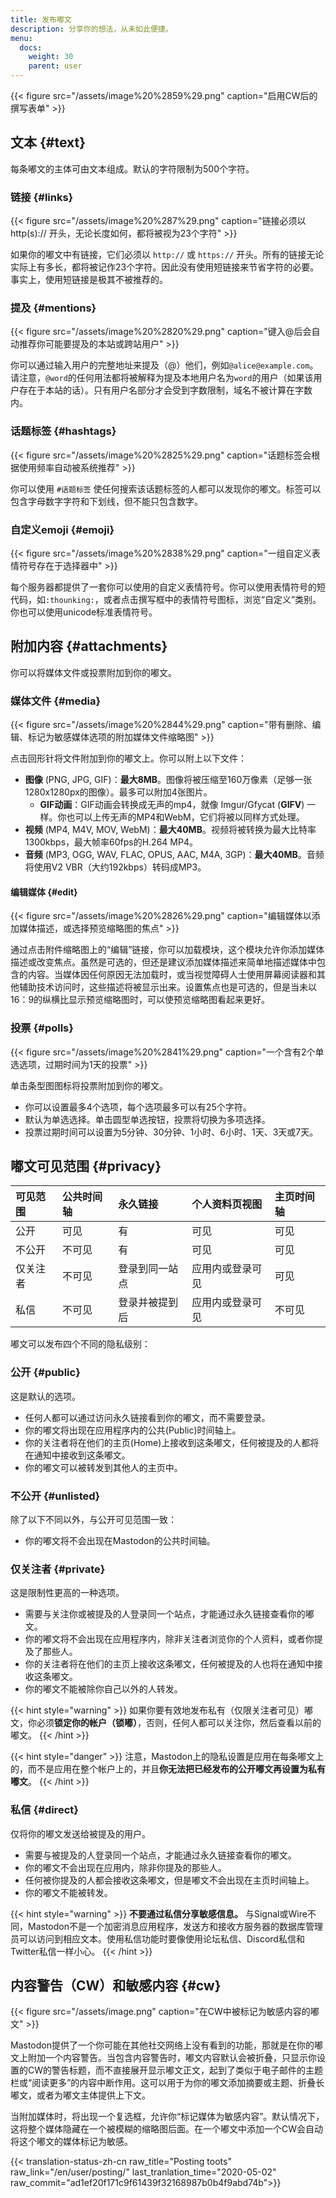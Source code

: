 ```yaml
---
title: 发布嘟文
description: 分享你的想法，从未如此便捷。
menu:
  docs:
    weight: 30
    parent: user
---
```


{{< figure src="/assets/image%20%2859%29.png" caption="启用CW后的撰写表单" >}}

## 文本 {#text}

每条嘟文的主体可由文本组成。默认的字符限制为500个字符。

### 链接 {#links}

{{< figure src="/assets/image%20%287%29.png" caption="链接必须以 http\(s\):// 开头，无论长度如何，都将被视为23个字符" >}}

如果你的嘟文中有链接，它们必须以 `http://` 或 `https://` 开头。所有的链接无论实际上有多长，都将被记作23个字符。因此没有使用短链接来节省字符的必要。事实上，使用短链接是极其不被推荐的。

### 提及 {#mentions}

{{< figure src="/assets/image%20%2820%29.png" caption="键入@后会自动推荐你可能要提及的本站或跨站用户" >}}

你可以通过输入用户的完整地址来提及（@）他们，例如`@alice@example.com`。请注意，`@word`的任何用法都将被解释为提及本地用户名为`word`的用户（如果该用户存在于本站的话）。只有用户名部分才会受到字数限制，域名不被计算在字数内。

### 话题标签 {#hashtags}

{{< figure src="/assets/image%20%2825%29.png" caption="话题标签会根据使用频率自动被系统推荐" >}}

你可以使用 `#话题标签` 使任何搜索该话题标签的人都可以发现你的嘟文。标签可以包含字母数字字符和下划线，但不能只包含数字。

### 自定义emoji {#emoji}

{{< figure src="/assets/image%20%2838%29.png" caption="一组自定义表情符号存在于选择器中" >}}

每个服务器都提供了一套你可以使用的自定义表情符号。你可以使用表情符号的短代码，如`:thounking:`，或者点击撰写框中的表情符号图标，浏览“自定义”类别。你也可以使用unicode标准表情符号。

## 附加内容 {#attachments}

你可以将媒体文件或投票附加到你的嘟文。

### 媒体文件 {#media}

{{< figure src="/assets/image%20%2844%29.png" caption="带有删除、编辑、标记为敏感媒体选项的附加媒体文件缩略图" >}}

点击回形针将文件附加到你的嘟文上。你可以附上以下文件：

* **图像** \(PNG, JPG, GIF\)：**最大8MB**。图像将被压缩至160万像素（足够一张1280x1280px的图像）。最多可以附加4张图片。
  * **GIF动画**：GIF动画会转换成无声的mp4，就像 Imgur/Gfycat \(**GIFV**\) 一样。你也可以上传无声的MP4和WebM，它们将被以同样方式处理。
* **视频** \(MP4, M4V, MOV, WebM\)：**最大40MB**。视频将被转换为最大比特率1300kbps，最大帧率60fps的H.264 MP4。
* **音频** \(MP3, OGG, WAV, FLAC, OPUS, AAC, M4A, 3GP\)：**最大40MB**。音频将使用V2 VBR（大约192kbps）转码成MP3。

#### 编辑媒体 {#edit}

{{< figure src="/assets/image%20%2826%29.png" caption="编辑媒体以添加媒体描述，或选择预览缩略图的焦点" >}}

通过点击附件缩略图上的“编辑”链接，你可以加载模块，这个模块允许你添加媒体描述或改变焦点。虽然是可选的，但还是建议添加媒体描述来简单地描述媒体中包含的内容。当媒体因任何原因无法加载时，或当视觉障碍人士使用屏幕阅读器和其他辅助技术访问时，这些描述将被显示出来。设置焦点也是可选的，但是当未以16：9的纵横比显示预览缩略图时，可以使预览缩略图看起来更好。

### 投票 {#polls}

{{< figure src="/assets/image%20%2841%29.png" caption="一个含有2个单选选项，过期时间为1天的投票" >}}

单击条型图图标将投票附加到你的嘟文。

* 你可以设置最多4个选项，每个选项最多可以有25个字符。
* 默认为单选选择。单击圆型单选按钮，投票将切换为多项选择。
* 投票过期时间可以设置为5分钟、30分钟、1小时、6小时、1天、3天或7天。

## 嘟文可见范围 {#privacy}

| 可见范围 | 公共时间轴 | 永久链接 | 个人资料页视图 | 主页时间轴 |
| :--- | :--- | :--- | :--- | :--- |
| 公开 | 可见 | 有 | 可见 | 可见 |
| 不公开 | 不可见 | 有 | 可见 | 可见 |
| 仅关注者 | 不可见 | 登录到同一站点 | 应用内或登录可见 | 可见 |
| 私信 | 不可见 | 登录并被提到后 | 应用内或登录可见 | 不可见 |

嘟文可以发布四个不同的隐私级别：

### 公开 {#public}

这是默认的选项。

* 任何人都可以通过访问永久链接看到你的嘟文，而不需要登录。
* 你的嘟文将出现在应用程序内的公共\(Public\)时间轴上。
* 你的关注者将在他们的主页\(Home\)上接收到这条嘟文，任何被提及的人都将在通知中接收到这条嘟文。
* 你的嘟文可以被转发到其他人的主页中。

### 不公开 {#unlisted}

除了以下不同以外，与公开可见范围一致：

* 你的嘟文将不会出现在Mastodon的公共时间轴。

### 仅关注者 {#private}

这是限制性更高的一种选项。

* 需要与关注你或被提及的人登录同一个站点，才能通过永久链接查看你的嘟文。
* 你的嘟文将不会出现在应用程序内，除非关注者浏览你的个人资料，或者你提及了那些人。
* 你的关注者将在他们的主页上接收这条嘟文，任何被提及的人也将在通知中接收这条嘟文。
* 你的嘟文不能被除你自己以外的人转发。

{{< hint style="warning" >}}
如果你要有效地发布私有（仅限关注者可见）嘟文，你必须**锁定你的帐户（锁嘟）**，否则，任何人都可以关注你，然后查看以前的嘟文。
{{< /hint >}}

{{< hint style="danger" >}}
注意，Mastodon上的隐私设置是应用在每条嘟文上的，而不是应用在整个帐户上的，并且**你无法把已经发布的公开嘟文再设置为私有嘟文**。
{{< /hint >}}

### 私信 {#direct}

仅将你的嘟文发送给被提及的用户。

* 需要与被提及的人登录同一个站点，才能通过永久链接查看你的嘟文。
* 你的嘟文不会出现在应用内，除非你提及的那些人。
* 任何被你提及的人都会接收这条嘟文，但是嘟文不会出现在主页时间轴上。
* 你的嘟文不能被转发。

{{< hint style="warning" >}}
**不要通过私信分享敏感信息。** 与Signal或Wire不同，Mastodon不是一个加密消息应用程序，发送方和接收方服务器的数据库管理员可以访问到相应文本。使用私信功能时要像使用论坛私信、Discord私信和Twitter私信一样小心。
{{< /hint >}}

## 内容警告（CW）和敏感内容 {#cw}

{{< figure src="/assets/image.png" caption="在CW中被标记为敏感内容的嘟文" >}}

Mastodon提供了一个你可能在其他社交网络上没有看到的功能，那就是在你的嘟文上附加一个内容警告。当包含内容警告时，嘟文内容默认会被折叠，只显示你设置的CW的警告标题，而不直接展开显示嘟文正文，起到了类似于电子邮件的主题栏或“阅读更多”的内容中断作用。这可以用于为你的嘟文添加摘要或主题、折叠长嘟文，或者为嘟文主体提供上下文。

当附加媒体时，将出现一个复选框，允许你“标记媒体为敏感内容”。默认情况下，这将整个媒体隐藏在一个被模糊的缩略图后面。在一个嘟文中添加一个CW会自动将这个嘟文的媒体标记为敏感。

{{< translation-status-zh-cn raw_title="Posting toots" raw_link="/en/user/posting/" last_tranlation_time="2020-05-02" raw_commit="ad1ef20f171c9f61439f32168987b0b4f9abd74b">}}
